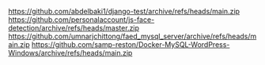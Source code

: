 https://github.com/abdelbaki1/django-test/archive/refs/heads/main.zip
https://github.com/personalaccount/js-face-detection/archive/refs/heads/master.zip
https://github.com/umnarjchittong/faed_mysql_server/archive/refs/heads/main.zip
https://github.com/samp-reston/Docker-MySQL-WordPress-Windows/archive/refs/heads/main.zip
